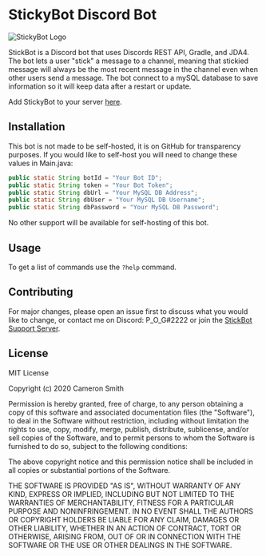 # StickyBot Discord Bot

![StickyBot Logo](https://images.discordapp.net/avatars/628400349979344919/b2aed74a6631ee9755a8ae56d8e582a8.png?size=512)

StickBot is a Discord bot that uses Discords REST API, Gradle, and JDA4. The bot lets a user "stick" a message to a channel, meaning that stickied message will always be the most recent message in the channel even when other users send a message. The bot connect to a mySQL database to save information so it will keep data after a restart or update.

Add StickyBot to your server [here](https://top.gg/bot/628400349979344919).

## Installation

This bot is not made to be self-hosted, it is on GitHub for transparency purposes. If you would like to self-host you will need to change these values in Main.java:

```java
public static String botId = "Your Bot ID";
public static String token = "Your Bot Token";
public static String dbUrl = "Your MySQL DB Address";
public static String dbUser = "Your MySQL DB Username";
public static String dbPassword = "Your MySQL DB Password";
```

No other support will be available for self-hosting of this bot.

## Usage

To get a list of commands use the `?help` command. 


## Contributing
For major changes, please open an issue first to discuss what you would like to change, or contact me on Discord: P_O_G#2222 or join the [StickBot Support Server](https://discord.gg/SvNQTtf).


## License
MIT License

Copyright (c) 2020 Cameron Smith

Permission is hereby granted, free of charge, to any person obtaining a copy
of this software and associated documentation files (the "Software"), to deal
in the Software without restriction, including without limitation the rights
to use, copy, modify, merge, publish, distribute, sublicense, and/or sell
copies of the Software, and to permit persons to whom the Software is
furnished to do so, subject to the following conditions:

The above copyright notice and this permission notice shall be included in all
copies or substantial portions of the Software.

THE SOFTWARE IS PROVIDED "AS IS", WITHOUT WARRANTY OF ANY KIND, EXPRESS OR
IMPLIED, INCLUDING BUT NOT LIMITED TO THE WARRANTIES OF MERCHANTABILITY,
FITNESS FOR A PARTICULAR PURPOSE AND NONINFRINGEMENT. IN NO EVENT SHALL THE
AUTHORS OR COPYRIGHT HOLDERS BE LIABLE FOR ANY CLAIM, DAMAGES OR OTHER
LIABILITY, WHETHER IN AN ACTION OF CONTRACT, TORT OR OTHERWISE, ARISING FROM,
OUT OF OR IN CONNECTION WITH THE SOFTWARE OR THE USE OR OTHER DEALINGS IN THE
SOFTWARE.
